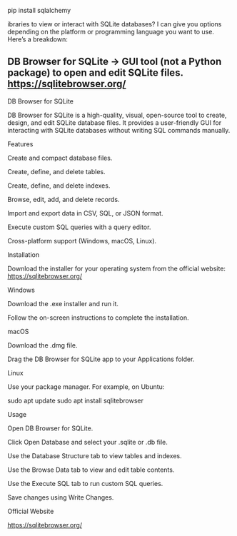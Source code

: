  pip install sqlalchemy

 ibraries to view or interact with SQLite databases? I can give you options depending on the platform or programming language you want to use. Here’s a breakdown:

 DB Browser for SQLite → GUI tool (not a Python package) to open and edit SQLite files.
https://sqlitebrowser.org/
---------------------------------------------------------------------
DB Browser for SQLite

DB Browser for SQLite is a high-quality, visual, open-source tool to create, design, and edit SQLite database files. It provides a user-friendly GUI for interacting with SQLite databases without writing SQL commands manually.

Features

Create and compact database files.

Create, define, and delete tables.

Create, define, and delete indexes.

Browse, edit, add, and delete records.

Import and export data in CSV, SQL, or JSON format.

Execute custom SQL queries with a query editor.

Cross-platform support (Windows, macOS, Linux).

Installation

Download the installer for your operating system from the official website:
https://sqlitebrowser.org/

Windows

Download the .exe installer and run it.

Follow the on-screen instructions to complete the installation.

macOS

Download the .dmg file.

Drag the DB Browser for SQLite app to your Applications folder.

Linux

Use your package manager. For example, on Ubuntu:

sudo apt update
sudo apt install sqlitebrowser

Usage

Open DB Browser for SQLite.

Click Open Database and select your .sqlite or .db file.

Use the Database Structure tab to view tables and indexes.

Use the Browse Data tab to view and edit table contents.

Use the Execute SQL tab to run custom SQL queries.

Save changes using Write Changes.

Official Website

https://sqlitebrowser.org/


